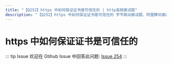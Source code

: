 ```yaml
---
title: "【Q252】https 中如何保证证书是可信任的 | http高频面试题"
description: "【Q252】https 中如何保证证书是可信任的 字节跳动面试题、阿里腾讯面试题、美团小米面试题。"
---
```


# https 中如何保证证书是可信任的

::: tip Issue
欢迎在 Gtihub Issue 中回答此问题: [Issue 254](https://github.com/shfshanyue/Daily-Question/issues/254)
:::
